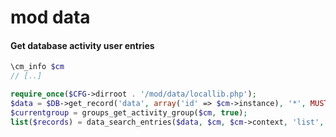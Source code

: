 # mod data

#### Get database activity user entries

```php
\cm_info $cm
// [..]

require_once($CFG->dirroot . '/mod/data/locallib.php');
$data = $DB->get_record('data', array('id' => $cm->instance), '*', MUST_EXIST);
$currentgroup = groups_get_activity_group($cm, true);
list($records) = data_search_entries($data, $cm, $cm->context, 'list', $currentgroup);
```




